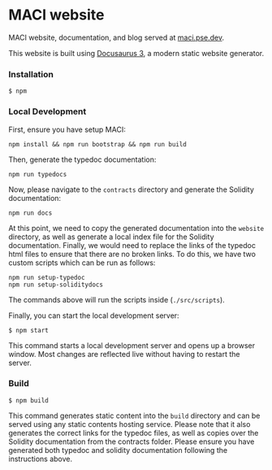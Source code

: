 # MACI website

MACI website, documentation, and blog served at [maci.pse.dev](https://maci.pse.dev/).

This website is built using [Docusaurus 3](https://docusaurus.io/), a modern static website generator.

### Installation

```
$ npm
```

### Local Development

First, ensure you have setup MACI:

```
npm install && npm run bootstrap && npm run build
```

Then, generate the typedoc documentation:

```
npm run typedocs
```

Now, please navigate to the `contracts` directory and generate the Solidity documentation:

```
npm run docs
```

At this point, we need to copy the generated documentation into the `website` directory, as well as generate a local index file for the Solidity documentation. Finally, we would need to replace the links of the typedoc html files to ensure that there are no broken links. To do this, we have two custom scripts which can be run as follows:

```
npm run setup-typedoc
npm run setup-soliditydocs
```

The commands above will run the scripts inside (`./src/scripts`).

Finally, you can start the local development server:

```
$ npm start
```

This command starts a local development server and opens up a browser window. Most changes are reflected live without having to restart the server.

### Build

```
$ npm build
```

This command generates static content into the `build` directory and can be served using any static contents hosting service. Please note that it also generates the correct links for the typedoc files, as well as copies over the Solidity documentation from the contracts folder. Please ensure you have generated both typedoc and solidity documentation following the instructions above.
